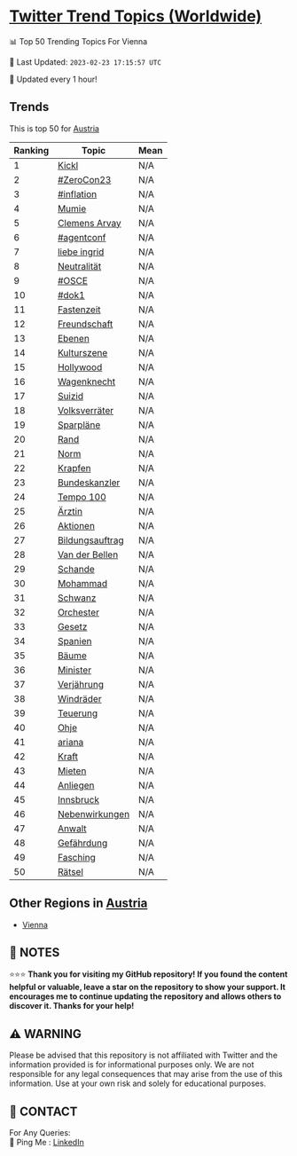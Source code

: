 [Twitter Trend Topics (Worldwide)](https://github.com/ErcinDedeoglu/Twitter-Trend-Topics)
==========


📊 Top 50 Trending Topics For Vienna

📆 Last Updated: `2023-02-23 17:15:57 UTC`

🔧 Updated every 1 hour!


## Trends

This is top 50 for [Austria](</Austria>)

| Ranking | Topic | Mean |
| ------- | ------------ | ------------ |
| 1 | [Kickl](http://twitter.com/search?q=Kickl) | N/A |
| 2 | [#ZeroCon23](http://twitter.com/search?q=%23ZeroCon23) | N/A |
| 3 | [#inflation](http://twitter.com/search?q=%23inflation) | N/A |
| 4 | [Mumie](http://twitter.com/search?q=Mumie) | N/A |
| 5 | [Clemens Arvay](http://twitter.com/search?q=Clemens+Arvay) | N/A |
| 6 | [#agentconf](http://twitter.com/search?q=%23agentconf) | N/A |
| 7 | [liebe ingrid](http://twitter.com/search?q=liebe+ingrid) | N/A |
| 8 | [Neutralität](http://twitter.com/search?q=Neutralit%c3%a4t) | N/A |
| 9 | [#OSCE](http://twitter.com/search?q=%23OSCE) | N/A |
| 10 | [#dok1](http://twitter.com/search?q=%23dok1) | N/A |
| 11 | [Fastenzeit](http://twitter.com/search?q=Fastenzeit) | N/A |
| 12 | [Freundschaft](http://twitter.com/search?q=Freundschaft) | N/A |
| 13 | [Ebenen](http://twitter.com/search?q=Ebenen) | N/A |
| 14 | [Kulturszene](http://twitter.com/search?q=Kulturszene) | N/A |
| 15 | [Hollywood](http://twitter.com/search?q=Hollywood) | N/A |
| 16 | [Wagenknecht](http://twitter.com/search?q=Wagenknecht) | N/A |
| 17 | [Suizid](http://twitter.com/search?q=Suizid) | N/A |
| 18 | [Volksverräter](http://twitter.com/search?q=Volksverr%c3%a4ter) | N/A |
| 19 | [Sparpläne](http://twitter.com/search?q=Sparpl%c3%a4ne) | N/A |
| 20 | [Rand](http://twitter.com/search?q=Rand) | N/A |
| 21 | [Norm](http://twitter.com/search?q=Norm) | N/A |
| 22 | [Krapfen](http://twitter.com/search?q=Krapfen) | N/A |
| 23 | [Bundeskanzler](http://twitter.com/search?q=Bundeskanzler) | N/A |
| 24 | [Tempo 100](http://twitter.com/search?q=Tempo+100) | N/A |
| 25 | [Ärztin](http://twitter.com/search?q=%c3%84rztin) | N/A |
| 26 | [Aktionen](http://twitter.com/search?q=Aktionen) | N/A |
| 27 | [Bildungsauftrag](http://twitter.com/search?q=Bildungsauftrag) | N/A |
| 28 | [Van der Bellen](http://twitter.com/search?q=Van+der+Bellen) | N/A |
| 29 | [Schande](http://twitter.com/search?q=Schande) | N/A |
| 30 | [Mohammad](http://twitter.com/search?q=Mohammad) | N/A |
| 31 | [Schwanz](http://twitter.com/search?q=Schwanz) | N/A |
| 32 | [Orchester](http://twitter.com/search?q=Orchester) | N/A |
| 33 | [Gesetz](http://twitter.com/search?q=Gesetz) | N/A |
| 34 | [Spanien](http://twitter.com/search?q=Spanien) | N/A |
| 35 | [Bäume](http://twitter.com/search?q=B%c3%a4ume) | N/A |
| 36 | [Minister](http://twitter.com/search?q=Minister) | N/A |
| 37 | [Verjährung](http://twitter.com/search?q=Verj%c3%a4hrung) | N/A |
| 38 | [Windräder](http://twitter.com/search?q=Windr%c3%a4der) | N/A |
| 39 | [Teuerung](http://twitter.com/search?q=Teuerung) | N/A |
| 40 | [Ohje](http://twitter.com/search?q=Ohje) | N/A |
| 41 | [ariana](http://twitter.com/search?q=ariana) | N/A |
| 42 | [Kraft](http://twitter.com/search?q=Kraft) | N/A |
| 43 | [Mieten](http://twitter.com/search?q=Mieten) | N/A |
| 44 | [Anliegen](http://twitter.com/search?q=Anliegen) | N/A |
| 45 | [Innsbruck](http://twitter.com/search?q=Innsbruck) | N/A |
| 46 | [Nebenwirkungen](http://twitter.com/search?q=Nebenwirkungen) | N/A |
| 47 | [Anwalt](http://twitter.com/search?q=Anwalt) | N/A |
| 48 | [Gefährdung](http://twitter.com/search?q=Gef%c3%a4hrdung) | N/A |
| 49 | [Fasching](http://twitter.com/search?q=Fasching) | N/A |
| 50 | [Rätsel](http://twitter.com/search?q=R%c3%a4tsel) | N/A |



## Other Regions in [Austria](</Austria>)

* [Vienna](</Austria/Vienna.md>)



## 📝 NOTES

⭐⭐⭐ **Thank you for visiting my GitHub repository! If you found the content helpful or valuable, leave a star on the repository to show your support. It encourages me to continue updating the repository and allows others to discover it. Thanks for your help!**


## ⚠️ WARNING

Please be advised that this repository is not affiliated with Twitter and the information provided is for informational purposes only. We are not responsible for any legal consequences that may arise from the use of this information. Use at your own risk and solely for educational purposes.


## 📨 CONTACT

 For Any Queries:  
            🏓 Ping Me : [LinkedIn](https://www.linkedin.com/in/ercindedeoglu/)
